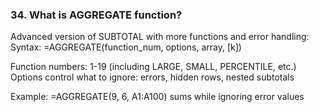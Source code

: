 ### 34. **What is AGGREGATE function?**

Advanced version of SUBTOTAL with more functions and error handling:
Syntax: =AGGREGATE(function_num, options, array, [k])

Function numbers: 1-19 (including LARGE, SMALL, PERCENTILE, etc.)
Options control what to ignore: errors, hidden rows, nested subtotals

Example: =AGGREGATE(9, 6, A1:A100) sums while ignoring error values
